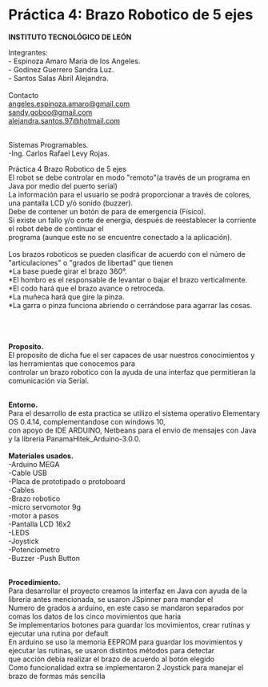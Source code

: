# Práctica 4: Brazo Robotico de 5 ejes

**INSTITUTO TECNOLÓGICO DE LEÓN**

Integrantes:<br>
				- Espinoza Amaro Maria de los Angeles.<br>
				- Godinez Guerrero Sandra Luz.<br>
				- Santos Salas Abril Alejandra.<br><br>
	Contacto<br>
				angeles.espinoza.amaro@gmail.com<br>
        			sandy.goboo@gmail.com<br>
				alejandra.santos.97@hotmail.com<br><br>
						
        
	
   Sistemas Programables.<br>
				-Ing. Carlos Rafael Levy Rojas.<br>
        
Práctica 4 Brazo Robotico de 5 ejes<br>
El robot se debe controlar en modo "remoto"(a través de un programa en Java por medio del puerto serial)<br>
La información para el usuario se podrá proporcionar a través de colores, una pantalla LCD y/ó sonido (buzzer).<br>
Debe de contener un botón de para de emergencia (Físico).<br>
Si existe un fallo y/o corte de energía, después de reestablecer la corriente el robot debe de continuar el<br>
programa (aunque este no se encuentre conectado a la aplicación).<br>
<br>
    Los brazos roboticos se pueden clasificar de acuerdo con el número de "articulaciones" o "grados de libertad" que tienen<br>
    *La base puede girar el brazo 360°.<br>
    *El hombro es el responsable de levantar o bajar el brazo verticalmente.<br>
    *El codo hará que el brazo avance o retroceda.<br>
    *La muñeca hará que gire la pinza.<br>
    *La garra o pinza funciona abriendo o cerrándose para agarrar las cosas.<br>
    <br><br><br>
    
**Proposito.**
<br>
  El proposito de dicha fue el ser capaces de usar nuestros conocimientos y las herramientas que conocemos para  <br>
  controlar un brazo robotico con la ayuda de una interfaz que permitieran la comunicación via Serial.<br><br>
	
**Entorno.**
<br>
  Para el desarrollo de esta practica se utilizo el sistema operativo Elementary OS 0.4.14, complementandose con windows 10, <br>
  con apoyo de IDE ARDUINO, Netbeans para el envio de mensajes con Java y la libreria PanamaHitek_Arduino-3.0.0.<br>
	<br>
**Materiales usados.**
<br>
	-Arduino MEGA <br>
	-Cable USB <br>
	-Placa de prototipado o protoboard <br>
	-Cables<br>
        -Brazo robotico<br>
        -micro servomotor 9g<br>
        -motor a pasos<br>
	-Pantalla LCD 16x2<br>
	-LEDS<br>
	-Joystick<br>
	-Potenciometro<br>
	-Buzzer
	-Push Button
	<br><br>
	
**Procedimiento.**
<br>
Para desarrollar el proyecto creamos la interfaz en Java con ayuda de la libreria antes mencionada, se usaron JSpinner para mandar el <br>
Numero de grados a arduino, en este caso se mandaron separados por comas los datos de los cinco movimientos que haria
<br>
Se implementarios botones para guardar los movimientos, crear rutinas y ejecutar una rutina por default<br>
En arduino se uso la memoria EEPROM para guardar los movimientos y ejecutar las rutinas, se usaron distintos métodos para detectar<br>
que acción debia realizar el brazo de acuerdo al botón elegido<br>
Como funcionalidad extra se implementaron 2 Joystick para manejar el brazo de formas más sencilla<br><br>
